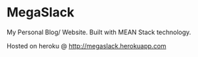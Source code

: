 # MegaSlack

My Personal Blog/ Website. Built with MEAN Stack technology. 

Hosted on heroku @ http://megaslack.herokuapp.com
